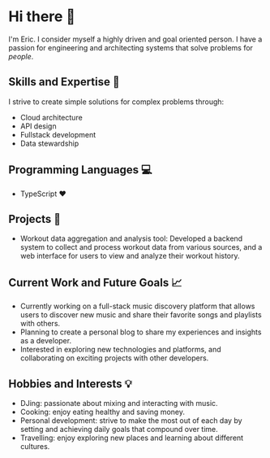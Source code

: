 # Hi there 👋

I'm Eric. I consider myself a highly driven and goal oriented person. I have a passion for engineering and architecting systems that solve problems for _people_.

## Skills and Expertise 🔧

I strive to create simple solutions for complex problems through:
- Cloud architecture
- API design
- Fullstack development
- Data stewardship

## Programming Languages 💻

- TypeScript ♥️

## Projects 🚀

<!-- Would like this to be more personal project geared as well -->
- Workout data aggregation and analysis tool: Developed a backend system to collect and process workout data from various sources, and a web interface for users to view and analyze their workout history.

## Current Work and Future Goals 📈

- Currently working on a full-stack music discovery platform that allows users to discover new music and share their favorite songs and playlists with others.
- Planning to create a personal blog to share my experiences and insights as a developer.
- Interested in exploring new technologies and platforms, and collaborating on exciting projects with other developers.

## Hobbies and Interests 💡

- DJing: passionate about mixing and interacting with music.
- Cooking: enjoy eating healthy and saving money.
- Personal development: strive to make the most out of each day by setting and achieving daily goals that compound over time.
- Travelling: enjoy exploring new places and learning about different cultures.
